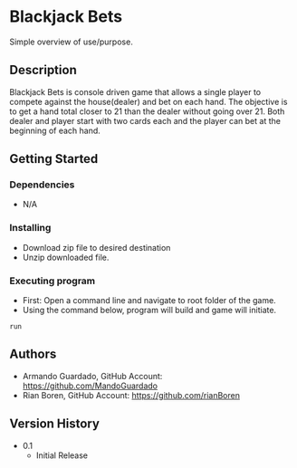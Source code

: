 # Blackjack Bets

Simple overview of use/purpose.

## Description

Blackjack Bets is console driven game that allows a single player to compete against the 
house(dealer) and bet on each hand. The objective is to get a hand total closer to 21 than
the dealer without going over 21. Both dealer and player start with two cards each and the 
player can bet at the beginning of each hand.

## Getting Started

### Dependencies

* N/A

### Installing

* Download zip file to desired destination
* Unzip downloaded file.

### Executing program

* First: Open a command line and navigate to root folder of the game.
* Using the command below, program will build and game will initiate.
```
run
```



## Authors



* Armando Guardado, GitHub Account: https://github.com/MandoGuardado
* Rian Boren, GitHub Account: https://github.com/rianBoren

## Version History

* 0.1
    * Initial Release

